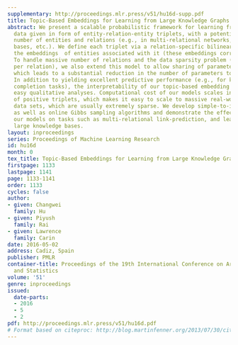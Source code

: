 ```yaml
---
supplementary: http://proceedings.mlr.press/v51/hu16d-supp.pdf
title: Topic-Based Embeddings for Learning from Large Knowledge Graphs
abstract: We present a scalable probabilistic framework for learning from multi-relational
  data given in form of entity-relation-entity triplets, with a potentially massive
  number of entities and relations (e.g., in multi-relational networks, knowledge
  bases, etc.). We define each triplet via a relation-specific bilinear function of
  the embeddings  of entities associated with it (these embeddings correspond to “topics”).
  To handle massive number of relations and the data sparsity problem (very few observations
  per relation), we also extend this model to allow sharing of parameters across relations,
  which leads to a substantial reduction in the number of parameters to be learned.
  In addition to yielding excellent predictive performance (e.g., for knowledge base
  completion tasks), the interpretability of our topic-based embedding framework enables
  easy qualitative analyses. Computational cost of our models scales in the number
  of positive triplets, which makes it easy to scale to massive real-world multi-relational
  data sets, which are usually extremely sparse. We develop simple-to-implement batch
  as well as online Gibbs sampling algorithms and demonstrate the effectiveness of
  our models on tasks such as multi-relational link-prediction, and learning from
  large knowledge bases.
layout: inproceedings
series: Proceedings of Machine Learning Research
id: hu16d
month: 0
tex_title: Topic-Based Embeddings for Learning from Large Knowledge Graphs
firstpage: 1133
lastpage: 1141
page: 1133-1141
order: 1133
cycles: false
author:
- given: Changwei
  family: Hu
- given: Piyush
  family: Rai
- given: Lawrence
  family: Carin
date: 2016-05-02
address: Cadiz, Spain
publisher: PMLR
container-title: Proceedings of the 19th International Conference on Artificial Intelligence
  and Statistics
volume: '51'
genre: inproceedings
issued:
  date-parts:
  - 2016
  - 5
  - 2
pdf: http://proceedings.mlr.press/v51/hu16d.pdf
# Format based on citeproc: http://blog.martinfenner.org/2013/07/30/citeproc-yaml-for-bibliographies/
---
```

